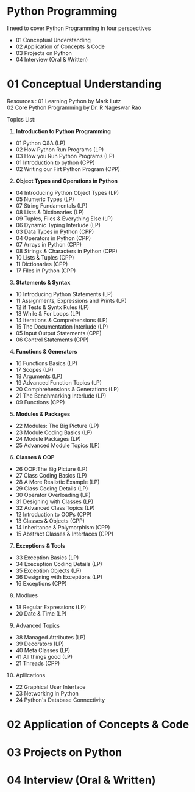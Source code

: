 #  Python Programming
I need to cover Python Programming in four perspectives 
  - 01 Conceptual Understanding
  - 02 Application of Concepts & Code
  - 03 Projects on Python
  - 04 Interview (Oral & Written)

# 01 Conceptual Understanding

Resources : 
01 Learning Python by Mark Lutz<br>
02 Core Python Programming by Dr. R Nageswar Rao

Topics List:
1. **Introduction to Python Programming**
  -  01 Python Q&A (LP)
  -  02 How Python Run Programs (LP)
  -  03  How you Run Python Programs (LP)
  -  01 Introduction to python (CPP)
  -  02 Writing our Firt Python Program (CPP)
2. **Object Types and Operations in Python**
  -  04 Introducing Python Object Types (LP)
  -  05 Numeric Types (LP)
  -  07 String Fundamentals (LP)
  -  08 Lists & Dictionaries (LP)
  -  09 Tuples, Files & Everything Else (LP)
  -  06 Dynamic Typing Interlude (LP)
  -  03 Data Types in Python (CPP)
  -  04 Operators in Python (CPP)
  -  07 Arrays in Python (CPP)
  -  08 Strings & Characters in Python (CPP)
  -  10 Lists & Tuples (CPP)
  -  11 Dictionaries (CPP)
  -  17 Files in Python (CPP)
3. **Statements & Syntax**
  -  10 Introducing Python Statements (LP)
  -  11 Assignments, Expressions and Prints (LP)
  -  12 if Tests & Syntx Rules (LP)
  -  13 While & For Loops (LP) 
  -  14 Iterations & Comprehensions (LP)
  -  15 The Documentation Interlude (LP)
  -  05 Input Output Statements (CPP)
  -  06 Control Statements (CPP)
4. **Functions & Generators**
  -  16 Functions Basics (LP)
  -  17 Scopes (LP)
  -  18 Arguments (LP)
  -  19 Advanced Function Topics (LP)
  -  20 Comphrehensions & Generations (LP)
  -  21 The Benchmarking Interlude (LP)
  -  09 Functions (CPP)
5. **Modules & Packages**
  - 22 Modules: The Big Picture (LP)
  - 23 Module Coding Basics (LP)
  - 24 Module Packages (LP)
  - 25 Advanced Module Topics (LP)
6. **Classes & OOP**
  - 26 OOP:The Big Picture (LP)
  - 27 Class Coding Basics (LP)
  - 28 A More Realistic Example (LP)
  - 29 Class Coding Details (LP)
  - 30 Operator Overloading (LP)
  - 31 Designing with Classes (LP)
  - 32 Advanced Class Topics (LP)
  - 12 Introduction to OOPs (CPP)
  - 13 Classes & Objects (CPP)
  - 14 Inheritance & Polymorphism (CPP)
  - 15 Abstract Classes & Interfaces (CPP)
7. **Exceptions & Tools**
  - 33 Exception Basics (LP)
  - 34 Exeception Coding Details (LP)
  - 35 Exception Objects (LP)
  - 36 Designing with Exceptions (LP)
  - 16 Exceptions (CPP)
8. Modlues
  - 18 Regular Expressions (LP)
  - 20 Date & Time (LP)
9. Advanced Topics
  - 38 Managed Attributes (LP)
  - 39 Decorators (LP)
  - 40 Meta Classes (LP)
  - 41 All things good (LP)
  - 21 Threads (CPP)
10. Apllications
  - 22 Graphical User Interface
  - 23 Networking in Python
  - 24 Python's Database Connectivity

    

# 02 Application of Concepts & Code 
# 03 Projects on Python
# 04 Interview (Oral & Written) 
    
